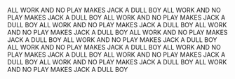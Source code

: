 ALL WORK AND NO PLAY MAKES JACK A DULL BOY
ALL WORK AND NO PLAY MAKES JACK A DULL BOY
ALL WORK AND NO PLAY MAKES JACK A DULL BOY
ALL WORK AND NO PLAY MAKES JACK A DULL BOY
ALL WORK AND NO PLAY MAKES JACK A DULL BOY
ALL WORK AND NO PLAY MAKES JACK A DULL BOY
ALL WORK AND NO PLAY MAKES JACK A DULL BOY
ALL WORK AND NO PLAY MAKES JACK A DULL BOY
ALL WORK AND NO PLAY MAKES JACK A DULL BOY
ALL WORK AND NO PLAY MAKES JACK A DULL BOY
ALL WORK AND NO PLAY MAKES JACK A DULL BOY
ALL WORK AND NO PLAY MAKES JACK A DULL BOY
